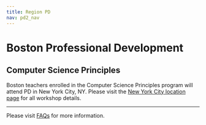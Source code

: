 ```yaml
---
title: Region PD
nav: pd2_nav
---
```



# Boston Professional Development

## Computer Science Principles

Boston teachers enrolled in the Computer Science Principles program will attend PD in New York City, NY. Please visit the [New York City location page](/educate/pd/15-16/nyc) for all  workshop details. 

----------
Please visit [FAQs](/educate/pd/15-16/faq) for more information.

<br />
<br />